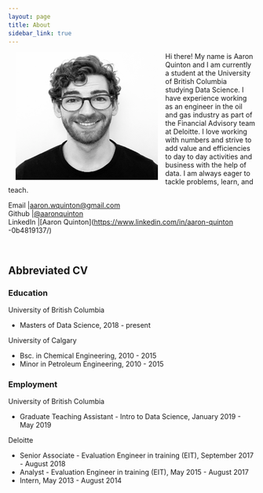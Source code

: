 ```yaml
---
layout: page
title: About
sidebar_link: true
---
```


<div style="float: left">
    <img style = "padding: 0 15px" src="https://raw.githubusercontent.com/aaronquinton/aaronquinton.github.io/master/_screenshots/headshot.png" alt="Image" height="260" width="290">
</div>

Hi there! My name is Aaron Quinton and I am currently a student at the University of British Columbia studying Data Science. I have experience working as an engineer in the oil and gas industry as part of the Financial Advisory team at Deloitte. I love working with numbers and strive to add value and efficiencies to day to day activities and business with the help of data. I am always eager to tackle problems, learn, and teach.  


Email |aaron.wquinton@gmail.com  
Github |[@aaronquinton](https://github.com/aaronquinton)  
LinkedIn |[Aaron Quinton](https://www.linkedin.com/in/aaron-quinton  -0b4819137/)

<br>

## Abbreviated CV

### Education

University of British Columbia  
- Masters of Data Science,  2018 - present

University of Calgary  
- Bsc. in Chemical Engineering, 2010 - 2015
- Minor in Petroleum Engineering, 2010 - 2015

### Employment

University of British Columbia
- Graduate Teaching Assistant - Intro to Data Science, January 2019 - May 2019

Deloitte
- Senior Associate - Evaluation Engineer in training (EIT), September 2017 - August 2018
- Analyst - Evaluation Engineer in training (EIT), May 2015 - August 2017
- Intern, May 2013 - August 2014

